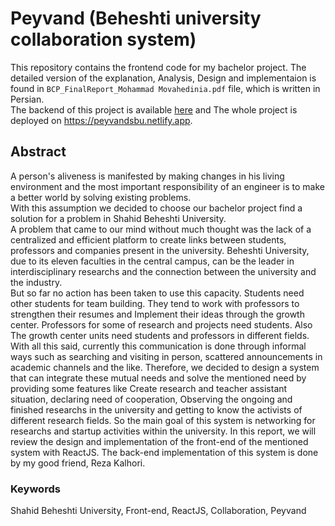 # Peyvand (Beheshti university collaboration system)
This repository contains the frontend code for my bachelor project. The detailed version of the explanation, Analysis, Design and implementaion is found in `BCP_FinalReport_Mohammad Movahedinia.pdf` file, which is written in Persian.\
The backend of this project is available [here](https://github.com/RezaKlhor/SBUhamkari) and The whole project is deployed on https://peyvandsbu.netlify.app.

## Abstract
A person's aliveness is manifested by making changes in his living environment and the most important responsibility of an engineer is to make a better world by solving existing problems.\
With this assumption we decided to choose our bachelor project find a solution for a problem in Shahid Beheshti University.\
A problem that came to our mind without much thought was the lack of a centralized and efficient platform to create links between students, professors and companies present in the university. Beheshti University, due to its eleven faculties in the central campus, can be the leader in interdisciplinary researchs and the connection between the university and the industry.\
But so far no action has been taken to use this capacity. Students need other students for team building. They tend to work with professors to strengthen their resumes and Implement their ideas through the growth center. Professors for some of research and projects need students. Also The growth center units need students and professors in different fields. With all this said, currently this communication is done through informal ways such as searching and visiting in person, scattered announcements in academic channels and the like. Therefore, we decided to design a system that can integrate these mutual needs and solve the mentioned need by providing some features like Create research and teacher assistant situation, declaring need of cooperation, Observing the ongoing and finished researchs in the university and getting to know the activists of different research fields. So the main goal of this system is networking for researchs and startup activities within the university. In this report, we will review the design and implementation of the front-end of the mentioned system with ReactJS. The back-end implementation of this system is done by my good friend, Reza Kalhori.

### Keywords
Shahid Beheshti University, Front-end, ReactJS, Collaboration, Peyvand

